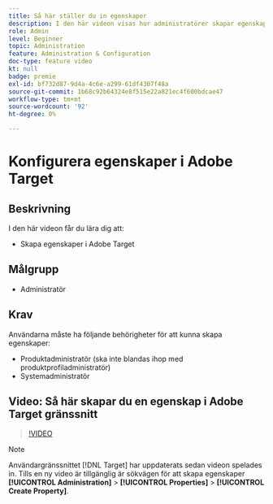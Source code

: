 ```yaml
---
title: Så här ställer du in egenskaper
description: I den här videon visas hur administratörer skapar egenskaper i Adobe Target.
role: Admin
level: Beginner
topic: Administration
feature: Administration & Configuration
doc-type: feature video
kt: null
badge: premie
exl-id: bf732d87-9d4a-4c6e-a299-61df4307f48a
source-git-commit: 1b68c92b64324e8f515e22a821ec4f600bdcae47
workflow-type: tm+mt
source-wordcount: '92'
ht-degree: 0%

---
```


# Konfigurera egenskaper i Adobe Target

## Beskrivning

I den här videon får du lära dig att:

* Skapa egenskaper i Adobe Target

## Målgrupp

* Administratör

## Krav

Användarna måste ha följande behörigheter för att kunna skapa egenskaper:

* Produktadministratör (ska inte blandas ihop med produktprofiladministratör)
* Systemadministratör

## Video: Så här skapar du en egenskap i Adobe Target gränssnitt

>[!VIDEO](https://video.tv.adobe.com/v/18990/?quality=12)

>[!NOTE]
>
>Användargränssnittet [!DNL Target] har uppdaterats sedan videon spelades in. Tills en ny video är tillgänglig är sökvägen för att skapa egenskaper **[!UICONTROL Administration]** > **[!UICONTROL Properties]** > **[!UICONTROL Create Property]**.

